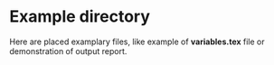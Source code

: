 # Example directory

Here are placed examplary files, like example of **variables.tex** file or demonstration of output report.
